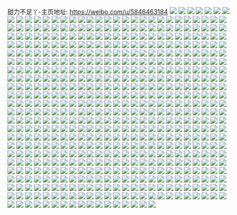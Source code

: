 甜力不足丫-主页地址: https://weibo.com/u/5846463184 
![](https://wx4.sinaimg.cn/mw2000/006nFa9igy1h9kahdkahrj30u0140dp1.jpg) 
![](https://wx4.sinaimg.cn/mw2000/006nFa9igy1h97e1hfzq5j30u0140n4q.jpg) 
![](https://wx4.sinaimg.cn/mw2000/006nFa9igy1h961grtna9j30u014047l.jpg) 
![](https://wx4.sinaimg.cn/mw2000/006nFa9igy1h91dxda8woj30u0141wmc.jpg) 
![](https://wx4.sinaimg.cn/mw2000/006nFa9igy1h91dxgzi5rj30u0141do4.jpg) 
![](https://wx4.sinaimg.cn/mw2000/006nFa9igy1h91dx5e750j30zc0u0gpn.jpg) 
![](https://wx4.sinaimg.cn/mw2000/006nFa9igy1h91dx7pu6aj311n0u00x0.jpg) 
![](https://wx4.sinaimg.cn/mw2000/006nFa9igy1h91dx9oamuj30u011mdol.jpg) 
![](https://wx4.sinaimg.cn/mw2000/006nFa9igy1h91dxawoodj30u00u1466.jpg) 
![](https://wx4.sinaimg.cn/mw2000/006nFa9igy1h91dy1mmrbj30u00u047w.jpg) 
![](https://wx4.sinaimg.cn/mw2000/006nFa9igy1h8yhid5gk2j30u014010v.jpg) 
![](https://wx4.sinaimg.cn/mw2000/006nFa9igy1h8vb8xxyyoj30u0147tfi.jpg) 
![](https://wx4.sinaimg.cn/mw2000/006nFa9igy1h8s5lbxqqrj30u0140n4r.jpg) 
![](https://wx4.sinaimg.cn/mw2000/006nFa9igy1h8s5ldsrx8j30u0141n5a.jpg) 
![](https://wx4.sinaimg.cn/mw2000/006nFa9igy1h8s5l9sl7yj30u0140qao.jpg) 
![](https://wx4.sinaimg.cn/mw2000/006nFa9igy1h8s5laz15aj30u0140aib.jpg) 
![](https://wx4.sinaimg.cn/mw2000/006nFa9igy1h8oknnd7vnj31400u0wnp.jpg) 
![](https://wx4.sinaimg.cn/mw2000/006nFa9igy1h8kbfewsxdj30u013a799.jpg) 
![](https://wx4.sinaimg.cn/mw2000/006nFa9igy1h8j7ajk81aj30u0140ti4.jpg) 
![](https://wx4.sinaimg.cn/mw2000/006nFa9igy1h8dopz254oj31fc1xdkj9.jpg) 
![](https://wx4.sinaimg.cn/mw2000/006nFa9igy1h85nhhl7u6j31o0280npd.jpg) 
![](https://wx4.sinaimg.cn/mw2000/006nFa9igy1h797oerxw7j30u00u00yz.jpg) 
![](https://wx4.sinaimg.cn/mw2000/006nFa9igy1h797ocz45zj30u014047r.jpg) 
![](https://wx4.sinaimg.cn/mw2000/006nFa9igy1h797ofx81ij30u0141wmr.jpg) 
![](https://wx4.sinaimg.cn/mw2000/006nFa9igy1h783v7o6g6j30yo0x6tp0.jpg) 
![](https://wx4.sinaimg.cn/mw2000/006nFa9igy1h783vdmlxhj32c02c1e83.jpg) 
![](https://wx4.sinaimg.cn/mw2000/006nFa9igy1h783vxbelwj32c02c07wj.jpg) 
![](https://wx4.sinaimg.cn/mw2000/006nFa9igy1h783vv4nxij329r2zpnpd.jpg) 
![](https://wx4.sinaimg.cn/mw2000/006nFa9igy1h783w06s2hj32c0340kjo.jpg) 
![](https://wx4.sinaimg.cn/mw2000/006nFa9igy1h783vat20zj32c0341kjq.jpg) 
![](https://wx4.sinaimg.cn/mw2000/006nFa9igy1h77bdhmcqej30u0140gv6.jpg) 
![](https://wx4.sinaimg.cn/mw2000/006nFa9igy1h77bdizcp7j30u013tdmv.jpg) 
![](https://wx4.sinaimg.cn/mw2000/006nFa9igy1h77b85s4vvj30u00u0gwd.jpg) 
![](https://wx4.sinaimg.cn/mw2000/006nFa9igy1h77b86rz2aj30u0140n9o.jpg) 
![](https://wx4.sinaimg.cn/mw2000/006nFa9igy1h77b87e593j30u0140mz7.jpg) 
![](https://wx4.sinaimg.cn/mw2000/006nFa9igy1h77b8118o5j30u015uk1n.jpg) 
![](https://wx4.sinaimg.cn/mw2000/006nFa9igy1h77b8959ckj30u01717ex.jpg) 
![](https://wx4.sinaimg.cn/mw2000/006nFa9igy1h77b81uwzjj30u00v4jyt.jpg) 
![](https://wx4.sinaimg.cn/mw2000/006nFa9igy1h77b83f8yqj30u010ddok.jpg) 
![](https://wx4.sinaimg.cn/mw2000/006nFa9igy1h6sk9zfoejj30u00u0q5w.jpg) 
![](https://wx4.sinaimg.cn/mw2000/006nFa9igy1h6ska0f9pkj30u0140wln.jpg) 
![](https://wx4.sinaimg.cn/mw2000/006nFa9igy1h6r6cr447sj30u00u0aj6.jpg) 
![](https://wx4.sinaimg.cn/mw2000/006nFa9igy1h6na5thslij31s51i9qv5.jpg) 
![](https://wx4.sinaimg.cn/mw2000/006nFa9igy1h6na5w293fj32c03407wj.jpg) 
![](https://wx4.sinaimg.cn/mw2000/006nFa9igy1h6na63v5d8j31oj1ojn2d.jpg) 
![](https://wx4.sinaimg.cn/mw2000/006nFa9igy1h6b9wq6fyjj31400u07b1.jpg) 
![](https://wx4.sinaimg.cn/mw2000/006nFa9igy1h6b9woy3oej30u00u0qac.jpg) 
![](https://wx4.sinaimg.cn/mw2000/006nFa9igy1h6b9wre0ouj31400u0dnj.jpg) 
![](https://wx4.sinaimg.cn/mw2000/006nFa9igy1h5uiz4pkkdj30u00ub108.jpg) 
![](https://wx4.sinaimg.cn/mw2000/006nFa9igy1h5uiz5qqnkj30u00u0aje.jpg) 
![](https://wx4.sinaimg.cn/mw2000/006nFa9igy1h5uiz76unbj30u00u0n6t.jpg) 
![](https://wx4.sinaimg.cn/mw2000/006nFa9igy1h5uj0zjgvwj30u00u00t4.jpg) 
![](https://wx4.sinaimg.cn/mw2000/006nFa9igy1h5ev8rb7mcj30u00u0jxs.jpg) 
![](https://wx4.sinaimg.cn/mw2000/006nFa9igy1h5ev9601oej30u00u0tgv.jpg) 
![](https://wx4.sinaimg.cn/mw2000/006nFa9igy1h5ev96zo16j30u00u011l.jpg) 
![](https://wx4.sinaimg.cn/mw2000/006nFa9igy1h58uw6htbuj30u00u079f.jpg) 
![](https://wx4.sinaimg.cn/mw2000/006nFa9igy1h57kj3esokj315o0wzwle.jpg) 
![](https://wx4.sinaimg.cn/mw2000/006nFa9igy1h57kj3urj0j30wh0g7wfv.jpg) 
![](https://wx4.sinaimg.cn/mw2000/006nFa9igy1h4l6lzz72tj30xb0u045k.jpg) 
![](https://wx4.sinaimg.cn/mw2000/006nFa9igy1h4l6lwp9lhj30yc0u0q9g.jpg) 
![](https://wx4.sinaimg.cn/mw2000/006nFa9igy1h49qml8ps6j31400u0wpk.jpg) 
![](https://wx4.sinaimg.cn/mw2000/006nFa9igy1h49qmmje58j30u00u0dof.jpg) 
![](https://wx4.sinaimg.cn/mw2000/006nFa9igy1h49qmt8r40j30vq0u0qdh.jpg) 
![](https://wx4.sinaimg.cn/mw2000/006nFa9igy1h49qmulrmlj30u00u0k2m.jpg) 
![](https://wx4.sinaimg.cn/mw2000/006nFa9igy1h49qmwsg2yj30u00u0139.jpg) 
![](https://wx4.sinaimg.cn/mw2000/006nFa9igy1h49qmzi34wj30u013yqi8.jpg) 
![](https://wx4.sinaimg.cn/mw2000/006nFa9igy1h430gl7tcdj30hq0nm0w4.jpg) 
![](https://wx4.sinaimg.cn/mw2000/006nFa9igy1h430gkf7caj30rs0kuaeg.jpg) 
![](https://wx4.sinaimg.cn/mw2000/006nFa9igy1h3vyx9wm27j315t1367ec.jpg) 
![](https://wx4.sinaimg.cn/mw2000/006nFa9igy1h3vyxb9qxnj31900u04c1.jpg) 
![](https://wx4.sinaimg.cn/mw2000/006nFa9igy1h2u5kegy8kj32212211l0.jpg) 
![](https://wx4.sinaimg.cn/mw2000/006nFa9igy1h2u5kgidxsj318513aqqi.jpg) 
![](https://wx4.sinaimg.cn/mw2000/006nFa9igy1h2u5khts61j31570uwty8.jpg) 
![](https://wx4.sinaimg.cn/mw2000/006nFa9igy1h2u5k71o35j313w13w1kx.jpg) 
![](https://wx4.sinaimg.cn/mw2000/006nFa9igy1h2u5kmxwg7j32c02i6qv8.jpg) 
![](https://wx4.sinaimg.cn/mw2000/006nFa9igy1h2u5kpzds1j31iy1mnnpd.jpg) 
![](https://wx4.sinaimg.cn/mw2000/006nFa9igy1h2u5kql6azj31860x5dyq.jpg) 
![](https://wx4.sinaimg.cn/mw2000/006nFa9igy1h2u5kr5m9wj30x30x34kl.jpg) 
![](https://wx4.sinaimg.cn/mw2000/006nFa9igy1h2u5ks1n1cj318q18q4qp.jpg) 
![](https://wx4.sinaimg.cn/mw2000/006nFa9igy1h2u5kto2dcj31aa1aa7wh.jpg) 
![](https://wx4.sinaimg.cn/mw2000/006nFa9igy1h2u5kw0db1j31vz1tk1ky.jpg) 
![](https://wx4.sinaimg.cn/mw2000/006nFa9igy1h2t2o9u8jdj30r00o9wn8.jpg) 
![](https://wx4.sinaimg.cn/mw2000/006nFa9igy1h2t2o8polxj30s50s9jyf.jpg) 
![](https://wx4.sinaimg.cn/mw2000/006nFa9igy1h2t2oatuy5j31f01f0e81.jpg) 
![](https://wx4.sinaimg.cn/mw2000/006nFa9igy1h2t2obusl9j31c51041kx.jpg) 
![](https://wx4.sinaimg.cn/mw2000/006nFa9igy1h2t2ocn0ozj31ey1eyb29.jpg) 
![](https://wx4.sinaimg.cn/mw2000/006nFa9igy1h2t2oegb2lj315h15i1kx.jpg) 
![](https://wx4.sinaimg.cn/mw2000/006nFa9igy1h2t2ofvc24j31fd1fde81.jpg) 
![](https://wx4.sinaimg.cn/mw2000/006nFa9igy1h2t2ogjcf1j31k1161wrh.jpg) 
![](https://wx4.sinaimg.cn/mw2000/006nFa9igy1h2t2oha8d9j31791794qp.jpg) 
![](https://wx4.sinaimg.cn/mw2000/006nFa9igy1h2t2ods593j316a16aquy.jpg) 
![](https://wx4.sinaimg.cn/mw2000/006nFa9igy1h1z4f7l2x5j313y0u045m.jpg) 
![](https://wx4.sinaimg.cn/mw2000/006nFa9igy1h1z4f6vag1j31370u0wkw.jpg) 
![](https://wx4.sinaimg.cn/mw2000/006nFa9igy1h1ylk3as8mj31w01wh4qp.jpg) 
![](https://wx4.sinaimg.cn/mw2000/006nFa9igy1h1ylk4tupyj31a20ucna7.jpg) 
![](https://wx4.sinaimg.cn/mw2000/006nFa9igy1h1ylkarg0cj32p824zkjm.jpg) 
![](https://wx4.sinaimg.cn/mw2000/006nFa9igy1h1ylk24m3yj314h14itz3.jpg) 
![](https://wx4.sinaimg.cn/mw2000/006nFa9igy1h1ylkbko5mj311a11awrq.jpg) 
![](https://wx4.sinaimg.cn/mw2000/006nFa9igy1h1ylkcvct2j316e16fnj7.jpg) 
![](https://wx4.sinaimg.cn/mw2000/006nFa9igy1h1ylkdw9kbj31ey1eye81.jpg) 
![](https://wx4.sinaimg.cn/mw2000/006nFa9igy1h1ylkfvlpgj316h16h4pm.jpg) 
![](https://wx4.sinaimg.cn/mw2000/006nFa9igy1h1yll02uj0j32331pyu0x.jpg) 
![](https://wx4.sinaimg.cn/mw2000/006nFa9igy1h1yll43d8rj322e22e7wh.jpg) 
![](https://wx4.sinaimg.cn/mw2000/006nFa9igy1h1wtoda3kkj31am1amqme.jpg) 
![](https://wx4.sinaimg.cn/mw2000/006nFa9igy1h1wtof9d1zj31hv14e7tt.jpg) 
![](https://wx4.sinaimg.cn/mw2000/006nFa9igy1h1wton6qh2j31w01eyx6p.jpg) 
![](https://wx4.sinaimg.cn/mw2000/006nFa9igy1h1wtoruu5sj31tj1tjnpd.jpg) 
![](https://wx4.sinaimg.cn/mw2000/006nFa9igy1h1wtp63ghlj31lz1bkhcj.jpg) 
![](https://wx4.sinaimg.cn/mw2000/006nFa9igy1h1wtpiizvej31ld1ldqv5.jpg) 
![](https://wx4.sinaimg.cn/mw2000/006nFa9igy1h1wtpvghkdj31ey1eye81.jpg) 
![](https://wx4.sinaimg.cn/mw2000/006nFa9igy1h1wtq0j6sjj31ey1eyk7y.jpg) 
![](https://wx4.sinaimg.cn/mw2000/006nFa9igy1h1wtqp78fej33402c0x6p.jpg) 
![](https://wx4.sinaimg.cn/mw2000/006nFa9igy1h1wtrhdvfcj32c02lzx6p.jpg) 
![](https://wx4.sinaimg.cn/mw2000/006nFa9igy1h1wtrkhosxj31ey1eye81.jpg) 
![](https://wx4.sinaimg.cn/mw2000/006nFa9igy1h1wtrl4unuj314t14uakg.jpg) 
![](https://wx4.sinaimg.cn/mw2000/006nFa9igy1h08q3bkra2j313y0u043j.jpg) 
![](https://wx4.sinaimg.cn/mw2000/006nFa9igy1h08q3c7cblj313y0u010z.jpg) 
![](https://wx4.sinaimg.cn/mw2000/006nFa9igy1h02px4f9eqj30u00ystgn.jpg) 
![](https://wx4.sinaimg.cn/mw2000/006nFa9igy1h02px58c1jj30u00u046l.jpg) 
![](https://wx4.sinaimg.cn/mw2000/006nFa9igy1h02px5sx10j30u00u0gsh.jpg) 
![](https://wx4.sinaimg.cn/mw2000/006nFa9igy1h02px6emsij30u00u0qas.jpg) 
![](https://wx4.sinaimg.cn/mw2000/006nFa9igy1h02px71b58j30u10u010i.jpg) 
![](https://wx4.sinaimg.cn/mw2000/006nFa9igy1h02px3ul4ij30u00u17ai.jpg) 
![](https://wx4.sinaimg.cn/mw2000/006nFa9igy1h02px7phi0j30u00u0dpy.jpg) 
![](https://wx4.sinaimg.cn/mw2000/006nFa9igy1h02pxaybdrj30ub0u0k1r.jpg) 
![](https://wx4.sinaimg.cn/mw2000/006nFa9igy1gyyk10ftyvj30vs0u0wkn.jpg) 
![](https://wx4.sinaimg.cn/mw2000/006nFa9igy1gyyk12d30sj30u40u444t.jpg) 
![](https://wx4.sinaimg.cn/mw2000/006nFa9igy1gyp5sul1wxj30ub0u0aid.jpg) 
![](https://wx4.sinaimg.cn/mw2000/006nFa9igy1gxadwu1nosj313y0u00yr.jpg) 
![](https://wx4.sinaimg.cn/mw2000/006nFa9igy1gxa7v15y0kj31400u0qau.jpg) 
![](https://wx4.sinaimg.cn/mw2000/006nFa9igy1gxa7v3iwm6j31400u0th6.jpg) 
![](https://wx4.sinaimg.cn/mw2000/006nFa9igy1gxa7v5ij1nj31400u0gtg.jpg) 
![](https://wx4.sinaimg.cn/mw2000/006nFa9igy1gxa7v7z2ywj31400u0468.jpg) 
![](https://wx4.sinaimg.cn/mw2000/006nFa9igy1gxa7vc89zcj31400u07bq.jpg) 
![](https://wx4.sinaimg.cn/mw2000/006nFa9igy1gxa7v9rgx7j313y0u0n5k.jpg) 
![](https://wx4.sinaimg.cn/mw2000/006nFa9igy1gx6vgh9us3j30u00w2dlo.jpg) 
![](https://wx4.sinaimg.cn/mw2000/006nFa9igy1gweygcsngej30u019t47b.jpg) 
![](https://wx4.sinaimg.cn/mw2000/006nFa9igy1gweygajxujj30u016y47y.jpg) 
![](https://wx4.sinaimg.cn/mw2000/006nFa9igy1gwdcwtq3quj30ul0u0aj6.jpg) 
![](https://wx4.sinaimg.cn/mw2000/006nFa9igy1gwdcwrtua2j30u0140wop.jpg) 
![](https://wx4.sinaimg.cn/mw2000/006nFa9igy1gwdcwvn0f1j30u0140n6b.jpg) 
![](https://wx4.sinaimg.cn/mw2000/006nFa9igy1gwdcxpn0yfj30u10u044q.jpg) 
![](https://wx4.sinaimg.cn/mw2000/006nFa9igy1gw7pdf8aaaj30u10u0grj.jpg) 
![](https://wx4.sinaimg.cn/mw2000/006nFa9igy1gw7pdfn288j30u10u0q8r.jpg) 
![](https://wx4.sinaimg.cn/mw2000/006nFa9igy1gw7pdevu7qj31400u0qc2.jpg) 
![](https://wx4.sinaimg.cn/mw2000/006nFa9igy1gw7pdg2gsbj30u10u0grt.jpg) 
![](https://wx4.sinaimg.cn/mw2000/006nFa9igy1gw7pdgluppj319b0u07dq.jpg) 
![](https://wx4.sinaimg.cn/mw2000/006nFa9igy1gw7pdgx6rlj30u10u044i.jpg) 
![](https://wx4.sinaimg.cn/mw2000/006nFa9igy1gw08ci8o76j30u013yjzv.jpg) 
![](https://wx4.sinaimg.cn/mw2000/006nFa9igy1gw08ck2vjej30u013y11f.jpg) 
![](https://wx4.sinaimg.cn/mw2000/006nFa9igy1gw08cfdtucj30u013ythf.jpg) 
![](https://wx4.sinaimg.cn/mw2000/006nFa9igy1gw08cn2jzej30u013ytgu.jpg) 
![](https://wx4.sinaimg.cn/mw2000/006nFa9igy1gw08cl9ytcj30u013y7d2.jpg) 
![](https://wx4.sinaimg.cn/mw2000/006nFa9igy1gw08cm77yhj313y0u0470.jpg) 
![](https://wx4.sinaimg.cn/mw2000/006nFa9igy1gvyyybk57qj30u00u0gti.jpg) 
![](https://wx4.sinaimg.cn/mw2000/006nFa9igy1gvyyy9d291j30r90mkn30.jpg) 
![](https://wx4.sinaimg.cn/mw2000/006nFa9igy1gvwr2mmep4j30t00pxgqg.jpg) 
![](https://wx4.sinaimg.cn/mw2000/006nFa9igy1gvwr2ngkvhj30zr0u0445.jpg) 
![](https://wx4.sinaimg.cn/mw2000/006nFa9igy1gvwr2p4z5wj30x50u0tfq.jpg) 
![](https://wx4.sinaimg.cn/mw2000/006nFa9igy1gvwr2o54wtj30u00u079h.jpg) 
![](https://wx4.sinaimg.cn/mw2000/006nFa9igy1gvwr2ok5cmj30u00u07be.jpg) 
![](https://wx4.sinaimg.cn/mw2000/006nFa9igy1gvwr2l6efrj30u0140qcz.jpg) 
![](https://wx4.sinaimg.cn/mw2000/006nFa9igy1gvwr2n2iedj30u00u10zb.jpg) 
![](https://wx4.sinaimg.cn/mw2000/006nFa9igy1gvwr42hm94j313r0u049b.jpg) 
![](https://wx4.sinaimg.cn/mw2000/006nFa9igy1gvwr2k791aj31400u07f6.jpg) 
![](https://wx4.sinaimg.cn/mw2000/006nFa9igy1gvwr2lns2nj30u0140n6t.jpg) 
![](https://wx4.sinaimg.cn/mw2000/006nFa9igy1gvwr2m8aocj31400u0al8.jpg) 
![](https://wx4.sinaimg.cn/mw2000/006nFa9igy1gvwr42xmewj313f0u0471.jpg) 
![](https://wx4.sinaimg.cn/mw2000/006nFa9igy1gvto0zen5ij313o0u0tdr.jpg) 
![](https://wx4.sinaimg.cn/mw2000/006nFa9igy1gviqkfvg8wj60u00u0n5202.jpg) 
![](https://wx4.sinaimg.cn/mw2000/006nFa9igy1gviqkglyn1j60u00u0qbc02.jpg) 
![](https://wx4.sinaimg.cn/mw2000/006nFa9igy1gviqkhfcr0j60u00u0grp02.jpg) 
![](https://wx4.sinaimg.cn/mw2000/006nFa9igy1gviqkigclqj60u0140qdk02.jpg) 
![](https://wx4.sinaimg.cn/mw2000/006nFa9igy1gviqkjg8gsj60u00u0gtv02.jpg) 
![](https://wx4.sinaimg.cn/mw2000/006nFa9igy1gviqkkbl7aj60u00u10yv02.jpg) 
![](https://wx4.sinaimg.cn/mw2000/006nFa9igy1gviqkkwpw9j60tg0tftfa02.jpg) 
![](https://wx4.sinaimg.cn/mw2000/006nFa9igy1gviqklmdtnj60u00u0wl602.jpg) 
![](https://wx4.sinaimg.cn/mw2000/006nFa9igy1gviqkmdklxj60xo0u0doi02.jpg) 
![](https://wx4.sinaimg.cn/mw2000/006nFa9igy1gviqkf7g6mj60z60u0thm02.jpg) 
![](https://wx4.sinaimg.cn/mw2000/006nFa9igy1gviqknd3skj60u011m49b02.jpg) 
![](https://wx4.sinaimg.cn/mw2000/006nFa9igy1gviqkodjgjj60u0140gva02.jpg) 
![](https://wx4.sinaimg.cn/mw2000/006nFa9igy1gvcfheu6isj61400u0gs202.jpg) 
![](https://wx4.sinaimg.cn/mw2000/006nFa9igy1gv70c2oy1ej60u10u0dkl02.jpg) 
![](https://wx4.sinaimg.cn/mw2000/006nFa9igy1gv70c27k3rj60u00u10x702.jpg) 
![](https://wx4.sinaimg.cn/mw2000/006nFa9igy1guwv1b8pvsj60u0141ahz02.jpg) 
![](https://wx4.sinaimg.cn/mw2000/006nFa9igy1guwv1br09zj60u00u00yk02.jpg) 
![](https://wx4.sinaimg.cn/mw2000/006nFa9igy1guwv1c9kg1j60u00u0dlu02.jpg) 
![](https://wx4.sinaimg.cn/mw2000/006nFa9igy1guwv1cxg84j60zy0u0n4902.jpg) 
![](https://wx4.sinaimg.cn/mw2000/006nFa9igy1guwv1alhocj613f0u0dnb02.jpg) 
![](https://wx4.sinaimg.cn/mw2000/006nFa9igy1guwv1dq7onj60u01aok3602.jpg) 
![](https://wx4.sinaimg.cn/mw2000/006nFa9igy1guwv1ea9gbj60u018744h02.jpg) 
![](https://wx4.sinaimg.cn/mw2000/006nFa9igy1guwv1ez7t1j60u01fw16602.jpg) 
![](https://wx4.sinaimg.cn/mw2000/006nFa9igy1guwv1fl87xj60zd0u0k1r02.jpg) 
![](https://wx4.sinaimg.cn/mw2000/006nFa9igy1guvpn594llj61400u0agd02.jpg) 
![](https://wx4.sinaimg.cn/mw2000/006nFa9igy1guvpn4qo09j61400u0tfm02.jpg) 
![](https://wx4.sinaimg.cn/mw2000/006nFa9igy1guvpn5ni4oj61400u07ap02.jpg) 
![](https://wx4.sinaimg.cn/mw2000/006nFa9igy1guomq88vqrj61400u0gs102.jpg) 
![](https://wx4.sinaimg.cn/mw2000/006nFa9igy1guomq6ed3fj61400u0dl902.jpg) 
![](https://wx4.sinaimg.cn/mw2000/006nFa9igy1guomq91pqmj61400u041v02.jpg) 
![](https://wx4.sinaimg.cn/mw2000/006nFa9igy1gunlecbj4ij61400u0aki02.jpg) 
![](https://wx4.sinaimg.cn/mw2000/006nFa9igy1gunlebfek6j61400u0gvf02.jpg) 
![](https://wx4.sinaimg.cn/mw2000/006nFa9igy1gulbn6htbnj61400u0dna02.jpg) 
![](https://wx4.sinaimg.cn/mw2000/006nFa9igy1guk436xkw1j60u00u0jua02.jpg) 
![](https://wx4.sinaimg.cn/mw2000/006nFa9igy1guk437k433j60u00u078502.jpg) 
![](https://wx4.sinaimg.cn/mw2000/006nFa9igy1guk436fff5j60u00u0wjs02.jpg) 
![](https://wx4.sinaimg.cn/mw2000/006nFa9igy1guk4383yvzj60u00u0wid02.jpg) 
![](https://wx4.sinaimg.cn/mw2000/006nFa9igy1gu569z1tmcj33402c14qq.jpg) 
![](https://wx4.sinaimg.cn/mw2000/006nFa9igy1gu56aq1i0kj32c02bzhdt.jpg) 
![](https://wx4.sinaimg.cn/mw2000/006nFa9igy1gu56aab9yjj32c02c0qv5.jpg) 
![](https://wx4.sinaimg.cn/mw2000/006nFa9igy1gu56a4jxsvj31rr1lx1kx.jpg) 
![](https://wx4.sinaimg.cn/mw2000/006nFa9igy1gu56b4ansdj33402c01ky.jpg) 
![](https://wx4.sinaimg.cn/mw2000/006nFa9igy1gu569qvksmj32c02c0qv5.jpg) 
![](https://wx4.sinaimg.cn/mw2000/006nFa9igy1gu56a7avtbj32c02c0hdt.jpg) 
![](https://wx4.sinaimg.cn/mw2000/006nFa9igy1gu56ahe6maj32c02c07wi.jpg) 
![](https://wx4.sinaimg.cn/mw2000/006nFa9igy1gu56acv49wj315o2bb7wh.jpg) 
![](https://wx4.sinaimg.cn/mw2000/006nFa9igy1gu56amsnhqj32c03407wi.jpg) 
![](https://wx4.sinaimg.cn/mw2000/006nFa9igy1gu56au1x2yj32c02bzx6p.jpg) 
![](https://wx4.sinaimg.cn/mw2000/006nFa9igy1gu56a2hznpj33402c0u0x.jpg) 
![](https://wx4.sinaimg.cn/mw2000/006nFa9igy1gu56b4ynfzj30po0pwn0z.jpg) 
![](https://wx4.sinaimg.cn/mw2000/006nFa9igy1gu1b7lil3ej31400u0tic.jpg) 
![](https://wx4.sinaimg.cn/mw2000/006nFa9igy1gu1b6odyffj30u00u045q.jpg) 
![](https://wx4.sinaimg.cn/mw2000/006nFa9igy1gu1b6z13nuj31400u0wkt.jpg) 
![](https://wx4.sinaimg.cn/mw2000/006nFa9igy1gu1b6w5yp2j313z0u0tka.jpg) 
![](https://wx4.sinaimg.cn/mw2000/006nFa9igy1gu1b6xn5zuj31400u0dlv.jpg) 
![](https://wx4.sinaimg.cn/mw2000/006nFa9igy1gu1b70xxy4j30zf0u0n7g.jpg) 
![](https://wx4.sinaimg.cn/mw2000/006nFa9igy1gu1b6sqxccj30u00u0tdm.jpg) 
![](https://wx4.sinaimg.cn/mw2000/006nFa9igy1gu1b6u797cj30sg16ojyj.jpg) 
![](https://wx4.sinaimg.cn/mw2000/006nFa9igy1gu1b6n1rn5j30u00u0dmo.jpg) 
![](https://wx4.sinaimg.cn/mw2000/006nFa9igy1gu1b6qm2uoj30u00u0n24.jpg) 
![](https://wx4.sinaimg.cn/mw2000/006nFa9igy1gu1b6rpnr5j30u00u0tdt.jpg) 
![](https://wx4.sinaimg.cn/mw2000/006nFa9igy1gu1b6pnqrfj30u00u0aez.jpg) 
![](https://wx4.sinaimg.cn/mw2000/006nFa9igy1gtrcnq4o3zj32c02c0npe.jpg) 
![](https://wx4.sinaimg.cn/mw2000/006nFa9igy1gtrcnvqvg2j32c02c0npe.jpg) 
![](https://wx4.sinaimg.cn/mw2000/006nFa9igy1gtp3y82e36j32801o0e81.jpg) 
![](https://wx4.sinaimg.cn/mw2000/006nFa9igy1gt673s6a1aj30ut0u049j.jpg) 
![](https://wx4.sinaimg.cn/mw2000/006nFa9igy1gt673sojzqj30va0u0h0o.jpg) 
![](https://wx4.sinaimg.cn/mw2000/006nFa9igy1gt673rnsdwj31400u0n5h.jpg) 
![](https://wx4.sinaimg.cn/mw2000/006nFa9igy1gsqb29h884j31400u0jzw.jpg) 
![](https://wx4.sinaimg.cn/mw2000/006nFa9igy1gsqb29wmhfj31400u0gv1.jpg) 
![](https://wx4.sinaimg.cn/mw2000/006nFa9igy1gsqb2adytlj61400u07e902.jpg) 
![](https://wx4.sinaimg.cn/mw2000/006nFa9igy1gsqb2929d4j313y0u0k0s.jpg) 
![](https://wx4.sinaimg.cn/mw2000/006nFa9igy1gsqb2csao1j30u10u0jwc.jpg) 
![](https://wx4.sinaimg.cn/mw2000/006nFa9igy1gsqb2bvzy3j312f0u010o.jpg) 
![](https://wx4.sinaimg.cn/mw2000/006nFa9igy1gsqb2bc3jwj31400u0dq9.jpg) 
![](https://wx4.sinaimg.cn/mw2000/006nFa9igy1gsqb2atakgj31400u0woz.jpg) 
![](https://wx4.sinaimg.cn/mw2000/006nFa9igy1gsqb2cchx8j30y70u0tgf.jpg) 
![](https://wx4.sinaimg.cn/mw2000/006nFa9igy1gsjaf00yoaj30u00u0qa2.jpg) 
![](https://wx4.sinaimg.cn/mw2000/006nFa9igy1gsjaf0heqbj30yw0u0n5f.jpg) 
![](https://wx4.sinaimg.cn/mw2000/006nFa9igy1gsjaezewi7j30we0u0jz5.jpg) 
![](https://wx4.sinaimg.cn/mw2000/006nFa9igy1gsfwii2hg7j31400u0gxr.jpg) 
![](https://wx4.sinaimg.cn/mw2000/006nFa9igy1gsfwiiiv7ej31400u04em.jpg) 
![](https://wx4.sinaimg.cn/mw2000/006nFa9igy1gsfwij4cavj30uw0u0tm3.jpg) 
![](https://wx4.sinaimg.cn/mw2000/006nFa9igy1gsfwijjvu8j30u0140q9j.jpg) 
![](https://wx4.sinaimg.cn/mw2000/006nFa9igy1gsfwijz4ijj30u0140dme.jpg) 
![](https://wx4.sinaimg.cn/mw2000/006nFa9igy1gsfwikd7l8j30kh0ryae4.jpg) 
![](https://wx4.sinaimg.cn/mw2000/006nFa9igy1gsc0mfpg41j30us0u0n52.jpg) 
![](https://wx4.sinaimg.cn/mw2000/006nFa9igy1gs53jcf87yj30ty0srdpq.jpg) 
![](https://wx4.sinaimg.cn/mw2000/006nFa9igy1gs53jdla87j30uh0u0wmn.jpg) 
![](https://wx4.sinaimg.cn/mw2000/006nFa9igy1gs53jb0xbdj30u01gtn5p.jpg) 
![](https://wx4.sinaimg.cn/mw2000/006nFa9igy1gs53jf0xycj30u0103gsr.jpg) 
![](https://wx4.sinaimg.cn/mw2000/006nFa9igy1gs53jggfmgj313y0u00zg.jpg) 
![](https://wx4.sinaimg.cn/mw2000/006nFa9igy1gs53jigrwfj30yr0u0k5o.jpg) 
![](https://wx4.sinaimg.cn/mw2000/006nFa9igy1grtp7vxmkhj30ku0fawgi.jpg) 
![](https://wx4.sinaimg.cn/mw2000/006nFa9igy1grtp7ww8u5j31400u00y6.jpg) 
![](https://wx4.sinaimg.cn/mw2000/006nFa9igy1grtp806aaoj30u00u1wi8.jpg) 
![](https://wx4.sinaimg.cn/mw2000/006nFa9igy1grtp82d1guj31400u0457.jpg) 
![](https://wx4.sinaimg.cn/mw2000/006nFa9igy1grtp83bp0bj30u00u049t.jpg) 
![](https://wx4.sinaimg.cn/mw2000/006nFa9igy1grtp7v7evmj31400u00yz.jpg) 
![](https://wx4.sinaimg.cn/mw2000/006nFa9igy1gr8wos9oozj313z0u049r.jpg) 
![](https://wx4.sinaimg.cn/mw2000/006nFa9igy1gr8woxgltrj311n0u04e5.jpg) 
![](https://wx4.sinaimg.cn/mw2000/006nFa9igy1gr8wotsvnuj30ku0wb141.jpg) 
![](https://wx4.sinaimg.cn/mw2000/006nFa9igy1gr8wp02bxfj30vx0u0gz7.jpg) 
![](https://wx4.sinaimg.cn/mw2000/006nFa9igy1gr8wp5sgbxj30u10u0tkb.jpg) 
![](https://wx4.sinaimg.cn/mw2000/006nFa9igy1gr8wp152wuj311c0u018i.jpg) 
![](https://wx4.sinaimg.cn/mw2000/006nFa9igy1gr8woyx7uij31190u0k5x.jpg) 
![](https://wx4.sinaimg.cn/mw2000/006nFa9igy1gr8wp2w8bnj30ku0z9dsb.jpg) 
![](https://wx4.sinaimg.cn/mw2000/006nFa9igy1gr8wp4jeqcj30ku15onb8.jpg) 
![](https://wx4.sinaimg.cn/mw2000/006nFa9igy1gr8wow4msbj30qs0k3qas.jpg) 
![](https://wx4.sinaimg.cn/mw2000/006nFa9igy1gr8wp1y487j30z90u0dp7.jpg) 
![](https://wx4.sinaimg.cn/mw2000/006nFa9igy1gr8wp6mtkuj311k0u0tm6.jpg) 
![](https://wx4.sinaimg.cn/mw2000/006nFa9igy1gr40is7intj32dc35s1l6.jpg) 
![](https://wx4.sinaimg.cn/mw2000/006nFa9igy1gr40itb85xj31qs13q1kx.jpg) 
![](https://wx4.sinaimg.cn/mw2000/006nFa9igy1gr40itr5f8j30ku15p162.jpg) 
![](https://wx4.sinaimg.cn/mw2000/006nFa9igy1gr40iwgisdj32c02c0kjo.jpg) 
![](https://wx4.sinaimg.cn/mw2000/006nFa9igy1gr40ixexahj31og154b29.jpg) 
![](https://wx4.sinaimg.cn/mw2000/006nFa9igy1gr40j0c11sj32071i5hdw.jpg) 
![](https://wx4.sinaimg.cn/mw2000/006nFa9igy1gr40j5gfhqj32c02bzx6u.jpg) 
![](https://wx4.sinaimg.cn/mw2000/006nFa9igy1gr40j6hxomj32ds1sg4qp.jpg) 
![](https://wx4.sinaimg.cn/mw2000/006nFa9igy1gr40j786puj33402c0hb7.jpg) 
![](https://wx4.sinaimg.cn/mw2000/006nFa9igy1gr40j8rq9uj33402c07ph.jpg) 
![](https://wx4.sinaimg.cn/mw2000/006nFa9igy1gr0td8anx4j30ku0jsjte.jpg) 
![](https://wx4.sinaimg.cn/mw2000/006nFa9igy1gqlrjlwhbsj30ku0u4ah3.jpg) 
![](https://wx4.sinaimg.cn/mw2000/006nFa9igy1gqlrjjzmmyj30tt0qk7a7.jpg) 
![](https://wx4.sinaimg.cn/mw2000/006nFa9igy1gqlrjkwozlj30ku0thtib.jpg) 
![](https://wx4.sinaimg.cn/mw2000/006nFa9igy1gqlrjoikm9j30ku0vh7c3.jpg) 
![](https://wx4.sinaimg.cn/mw2000/006nFa9igy1gqlrjwmunsj30ku0xpaji.jpg) 
![](https://wx4.sinaimg.cn/mw2000/006nFa9igy1gqlrjr5t94j315p0u0k4w.jpg) 
![](https://wx4.sinaimg.cn/mw2000/006nFa9igy1gqlrjsqpuhj31400u0alj.jpg) 
![](https://wx4.sinaimg.cn/mw2000/006nFa9igy1gqlrjuv6nlj313a0u0gvl.jpg) 
![](https://wx4.sinaimg.cn/mw2000/006nFa9igy1gqlrjyj5vtj31c10szank.jpg) 
![](https://wx4.sinaimg.cn/mw2000/006nFa9igy1gqlrk0h8s0j30zz0u0tl3.jpg) 
![](https://wx4.sinaimg.cn/mw2000/006nFa9igy1gqlrjiecuuj30ku0t7tgh.jpg) 
![](https://wx4.sinaimg.cn/mw2000/006nFa9igy1gqccsimasvj30u00u0afq.jpg) 
![](https://wx4.sinaimg.cn/mw2000/006nFa9igy1gqccsku1q0j30u00uin1u.jpg) 
![](https://wx4.sinaimg.cn/mw2000/006nFa9igy1gqccsjaf6uj30x10u0gsj.jpg) 
![](https://wx4.sinaimg.cn/mw2000/006nFa9igy1gqccsjnzr2j30e10a93z7.jpg) 
![](https://wx4.sinaimg.cn/mw2000/006nFa9igy1gq7p4835v0j31400u07hh.jpg) 
![](https://wx4.sinaimg.cn/mw2000/006nFa9igy1gq7p44mwlsj30ku0v9gvy.jpg) 
![](https://wx4.sinaimg.cn/mw2000/006nFa9igy1gq7p45untbj30w50u0akz.jpg) 
![](https://wx4.sinaimg.cn/mw2000/006nFa9igy1gq7p4739bnj30uk0u0dqz.jpg) 
![](https://wx4.sinaimg.cn/mw2000/006nFa9igy1gq7p4bdq21j30zo0u0nae.jpg) 
![](https://wx4.sinaimg.cn/mw2000/006nFa9igy1gq7p493byxj30ku0v9gw6.jpg) 
![](https://wx4.sinaimg.cn/mw2000/006nFa9igy1gq7p4amkinj30u90u0150.jpg) 
![](https://wx4.sinaimg.cn/mw2000/006nFa9igy1gq7p43t7y7j31400u0toq.jpg) 
![](https://wx4.sinaimg.cn/mw2000/006nFa9igy1gq7p4c6y2lj313h0u0k6i.jpg) 
![](https://wx4.sinaimg.cn/mw2000/006nFa9igy1gq7p4dyu9bj31400u07g9.jpg) 
![](https://wx4.sinaimg.cn/mw2000/006nFa9igy1gpoywroy20j30ku0xqn53.jpg) 
![](https://wx4.sinaimg.cn/mw2000/006nFa9igy1gpoywzkeadj311m0u0k69.jpg) 
![](https://wx4.sinaimg.cn/mw2000/006nFa9igy1gpoywlybvqj30u00u0jza.jpg) 
![](https://wx4.sinaimg.cn/mw2000/006nFa9igy1gpoywn3efnj30u00u0afe.jpg) 
![](https://wx4.sinaimg.cn/mw2000/006nFa9igy1gpoywoo9nbj30ku0v9gv7.jpg) 
![](https://wx4.sinaimg.cn/mw2000/006nFa9igy1gpoywt0ivaj30u00u0dos.jpg) 
![](https://wx4.sinaimg.cn/mw2000/006nFa9igy1gpoywpnxmyj30ku1330xm.jpg) 
![](https://wx4.sinaimg.cn/mw2000/006nFa9igy1gpoywqhuomj30ku0v9n4a.jpg) 
![](https://wx4.sinaimg.cn/mw2000/006nFa9igy1gpoyww5526j31400u0ak7.jpg) 
![](https://wx4.sinaimg.cn/mw2000/006nFa9igy1gpoywxe65aj31400u0n63.jpg) 
![](https://wx4.sinaimg.cn/mw2000/006nFa9igy1gpoywxz0n0j30qy0ipjug.jpg) 
![](https://wx4.sinaimg.cn/mw2000/006nFa9igy1gpoywkmt9fj30ri0l578e.jpg) 
![](https://wx4.sinaimg.cn/mw2000/006nFa9igy1gpoyx0rk7xj30ku0v9tgq.jpg) 
![](https://wx4.sinaimg.cn/mw2000/006nFa9igy1gpoyx1izg2j31450u0wlo.jpg) 
![](https://wx4.sinaimg.cn/mw2000/006nFa9igy1gpbi5nugy5j310r0u07dl.jpg) 
![](https://wx4.sinaimg.cn/mw2000/006nFa9igy1gpbi61iis6j30ku14cdoh.jpg) 
![](https://wx4.sinaimg.cn/mw2000/006nFa9igy1gpbi5scm18j30sg0sg79y.jpg) 
![](https://wx4.sinaimg.cn/mw2000/006nFa9igy1gpbi5r7oy2j30ku1kgdvf.jpg) 
![](https://wx4.sinaimg.cn/mw2000/006nFa9igy1gpbi5v2xb6j30ku15otlp.jpg) 
![](https://wx4.sinaimg.cn/mw2000/006nFa9igy1gpbi68nvpqj31400u0h3t.jpg) 
![](https://wx4.sinaimg.cn/mw2000/006nFa9igy1gpbi5wk3caj30ku10rdnp.jpg) 
![](https://wx4.sinaimg.cn/mw2000/006nFa9igy1gpbi5zufq1j313z0u0dvk.jpg) 
![](https://wx4.sinaimg.cn/mw2000/006nFa9igy1gpbi62z5rqj30ku0v9wn4.jpg) 
![](https://wx4.sinaimg.cn/mw2000/006nFa9igy1gpbi653e17j30u00u048f.jpg) 
![](https://wx4.sinaimg.cn/mw2000/006nFa9igy1gpbi6a4gkxj30ku15odnl.jpg) 
![](https://wx4.sinaimg.cn/mw2000/006nFa9igy1gox48l6s6aj30tx0mgq9c.jpg) 
![](https://wx4.sinaimg.cn/mw2000/006nFa9igy1gox48lr141j30ku0z4qam.jpg) 
![](https://wx4.sinaimg.cn/mw2000/006nFa9igy1gox48mvw4lj30ku0vsgrv.jpg) 
![](https://wx4.sinaimg.cn/mw2000/006nFa9igy1gox48nbw7hj30ku0veafd.jpg) 
![](https://wx4.sinaimg.cn/mw2000/006nFa9igy1gox48knnbnj30ku0wz7f3.jpg) 
![](https://wx4.sinaimg.cn/mw2000/006nFa9igy1gox48nza6oj30un0myafw.jpg) 
![](https://wx4.sinaimg.cn/mw2000/006nFa9igy1gojtj5nu1ij30ps0pswlx.jpg) 
![](https://wx4.sinaimg.cn/mw2000/006nFa9igy1gojtj662fuj313u0u0apw.jpg) 
![](https://wx4.sinaimg.cn/mw2000/006nFa9igy1gojtj59jmdj30ku0vaah9.jpg) 
![](https://wx4.sinaimg.cn/mw2000/006nFa9igy1gojtj49rw7j31c00u0wud.jpg) 
![](https://wx4.sinaimg.cn/mw2000/006nFa9igy1gojtj3pq3oj30u00u0agt.jpg) 
![](https://wx4.sinaimg.cn/mw2000/006nFa9igy1gojtj4u3l6j30ku15o16w.jpg) 
![](https://wx4.sinaimg.cn/mw2000/006nFa9igy1gnn8jk0gkfj30u00u0tjw.jpg) 
![](https://wx4.sinaimg.cn/mw2000/006nFa9igy1gnn8jjh3dbj30u00u0tfa.jpg) 
![](https://wx4.sinaimg.cn/mw2000/006nFa9igy1gnn8jf5k7zj30ku15ojxr.jpg) 
![](https://wx4.sinaimg.cn/mw2000/006nFa9igy1gnn8jhsjzoj30ku15o7el.jpg) 
![](https://wx4.sinaimg.cn/mw2000/006nFa9igy1gnn8jlwcx9j30u00u0djk.jpg) 
![](https://wx4.sinaimg.cn/mw2000/006nFa9igy1gnn8jfnz8nj30u00u0gtw.jpg) 
![](https://wx4.sinaimg.cn/mw2000/006nFa9igy1gnn8jiy6mxj30u00u0ahd.jpg) 
![](https://wx4.sinaimg.cn/mw2000/006nFa9igy1gnn8jg89iij30u00u0k4l.jpg) 
![](https://wx4.sinaimg.cn/mw2000/006nFa9igy1gnn8jmc19sj30u10u048o.jpg) 
![](https://wx4.sinaimg.cn/mw2000/006nFa9igy1gnn8jgy8wyj30ku2bc4fy.jpg) 
![](https://wx4.sinaimg.cn/mw2000/006nFa9igy1gnn8jkpg7aj30u10u0qbq.jpg) 
![](https://wx4.sinaimg.cn/mw2000/006nFa9igy1gnn8jmyfc6j30u00u0k02.jpg) 
![](https://wx4.sinaimg.cn/mw2000/006nFa9igy1gnn8jle108j30u00u07b7.jpg) 
![](https://wx4.sinaimg.cn/mw2000/006nFa9igy1gnn8jnl513j30u00u0aid.jpg) 
![](https://wx4.sinaimg.cn/mw2000/006nFa9igy1gnn8joak1fj30ku15on70.jpg) 
![](https://wx4.sinaimg.cn/mw2000/006nFa9igy1gnn8jovamyj30u00u0q9t.jpg) 
![](https://wx4.sinaimg.cn/mw2000/006nFa9igy1gnl22rsjp4j32801o0b29.jpg) 
![](https://wx4.sinaimg.cn/mw2000/006nFa9igy1gnl23e8oevj32801o07wh.jpg) 
![](https://wx4.sinaimg.cn/mw2000/006nFa9igy1gnl22y1qc8j32801o0hdt.jpg) 
![](https://wx4.sinaimg.cn/mw2000/006nFa9igy1gnl22sx8wxj31400u0thh.jpg) 
![](https://wx4.sinaimg.cn/mw2000/006nFa9igy1gnl22z418nj30u00tzq8s.jpg) 
![](https://wx4.sinaimg.cn/mw2000/006nFa9igy1gnl22o7x31j30p60p6n7l.jpg) 
![](https://wx4.sinaimg.cn/mw2000/006nFa9igy1gm0gv7d5yij30u10u0tih.jpg) 
![](https://wx4.sinaimg.cn/mw2000/006nFa9igy1gm0gvfyfmrj31hc0u07ki.jpg) 
![](https://wx4.sinaimg.cn/mw2000/006nFa9igy1gm0gvhvalpj30zy0u00w6.jpg) 
![](https://wx4.sinaimg.cn/mw2000/006nFa9igy1glt9dgrt9ej30ku15ok11.jpg) 
![](https://wx4.sinaimg.cn/mw2000/006nFa9igy1glt9dhd64nj30u00u079u.jpg) 
![](https://wx4.sinaimg.cn/mw2000/006nFa9igy1glt9dhz6irj31400u0aix.jpg) 
![](https://wx4.sinaimg.cn/mw2000/006nFa9igy1glt9dih8usj31400u0al8.jpg) 
![](https://wx4.sinaimg.cn/mw2000/006nFa9igy1glt9dfojegj30p70p70vw.jpg) 
![](https://wx4.sinaimg.cn/mw2000/006nFa9igy1glt9dj1b1mj31400u0qd3.jpg) 
![](https://wx4.sinaimg.cn/mw2000/006nFa9igy1gl9q9op0d6j30vj0nzaei.jpg) 
![](https://wx4.sinaimg.cn/mw2000/006nFa9igy1gl9q9pho0kj30ku0x3dn0.jpg) 
![](https://wx4.sinaimg.cn/mw2000/006nFa9igy1gl9q9qam98j30u00u0wiv.jpg) 
![](https://wx4.sinaimg.cn/mw2000/006nFa9igy1gl9q9qziokj30mp0mpgpl.jpg) 
![](https://wx4.sinaimg.cn/mw2000/006nFa9igy1gl9q9swi3yj30u00u0wrc.jpg) 
![](https://wx4.sinaimg.cn/mw2000/006nFa9igy1gl9q9nxlctj31400u0wrz.jpg) 
![](https://wx4.sinaimg.cn/mw2000/006nFa9igy1gl9q9uapr0j311x0u0aoa.jpg) 
![](https://wx4.sinaimg.cn/mw2000/006nFa9igy1gl9q9v495sj31400u0ah7.jpg) 
![](https://wx4.sinaimg.cn/mw2000/006nFa9igy1gl9q9w04p8j30u00u0gtd.jpg) 
![](https://wx4.sinaimg.cn/mw2000/006nFa9igy1gl9q9wvyyhj30u00u0thk.jpg) 
![](https://wx4.sinaimg.cn/mw2000/006nFa9igy1gkjwuarzzoj31400u0qv5.jpg) 
![](https://wx4.sinaimg.cn/mw2000/006nFa9igy1gkjwu6uzgvj31kw14i1kx.jpg) 
![](https://wx4.sinaimg.cn/mw2000/006nFa9igy1gkjwubkq1oj319w0yf7g0.jpg) 
![](https://wx4.sinaimg.cn/mw2000/006nFa9igy1gkjwu7jk0xj30zd0nk7a0.jpg) 
![](https://wx4.sinaimg.cn/mw2000/006nFa9igy1gkjwu8ua8kj316o16nak1.jpg) 
![](https://wx4.sinaimg.cn/mw2000/006nFa9igy1gkjwu9jfm2j31ga10ctqb.jpg) 
![](https://wx4.sinaimg.cn/mw2000/006nFa9igy1gk8hl8omtij31gl0t8qmw.jpg) 
![](https://wx4.sinaimg.cn/mw2000/006nFa9igy1gk8hl9uor9j30xd0m8aip.jpg) 
![](https://wx4.sinaimg.cn/mw2000/006nFa9igy1gk8hlbv3jkj318b0tj4gz.jpg) 
![](https://wx4.sinaimg.cn/mw2000/006nFa9igy1gk8hld7ywjj30ku15ogum.jpg) 
![](https://wx4.sinaimg.cn/mw2000/006nFa9igy1gk8hl6b4ddj31900u0dxo.jpg) 
![](https://wx4.sinaimg.cn/mw2000/006nFa9igy1gk8hle36hsj30qj0howjo.jpg) 
![](https://wx4.sinaimg.cn/mw2000/006nFa9igy1gk8hlgw66yj31400u0dzb.jpg) 
![](https://wx4.sinaimg.cn/mw2000/006nFa9igy1gk8hlj6s6mj31am0u0h4p.jpg) 
![](https://wx4.sinaimg.cn/mw2000/006nFa9igy1gk8hllxx4lj31fa0u0h6a.jpg) 
![](https://wx4.sinaimg.cn/mw2000/006nFa9igy1gjybw9y554j31o01o07wh.jpg) 
![](https://wx4.sinaimg.cn/mw2000/006nFa9igy1gjybwasoqwj31kw16odup.jpg) 
![](https://wx4.sinaimg.cn/mw2000/006nFa9igy1gjybwbv0d9j31kw1kwngm.jpg) 
![](https://wx4.sinaimg.cn/mw2000/006nFa9igy1gjybwck00sj316n17k49e.jpg) 
![](https://wx4.sinaimg.cn/mw2000/006nFa9igy1gjybw7uadpj316o16ok7n.jpg) 
![](https://wx4.sinaimg.cn/mw2000/006nFa9igy1gjybwfx0c3j32c0340kjq.jpg) 
![](https://wx4.sinaimg.cn/mw2000/006nFa9igy1gjs6lllagxj313q0tsajk.jpg) 
![](https://wx4.sinaimg.cn/mw2000/006nFa9igy1gjs6lmrnffj31710wan52.jpg) 
![](https://wx4.sinaimg.cn/mw2000/006nFa9igy1gjs6lng6wpj312b0sq7c4.jpg) 
![](https://wx4.sinaimg.cn/mw2000/006nFa9igy1gjs6lpesi4j30wz0ijwj5.jpg) 
![](https://wx4.sinaimg.cn/mw2000/006nFa9igy1gjs6lqyj1lj32801o0hdt.jpg) 
![](https://wx4.sinaimg.cn/mw2000/006nFa9igy1gjs6lo8x1tj30j20hidhu.jpg) 
![](https://wx4.sinaimg.cn/mw2000/006nFa9igy1gjs6lrylyfj31kw16o4o9.jpg) 
![](https://wx4.sinaimg.cn/mw2000/006nFa9igy1gjs6lsqtmij31kw16odvi.jpg) 
![](https://wx4.sinaimg.cn/mw2000/006nFa9igy1gjs6lu98yuj32ax25ukjl.jpg) 
![](https://wx4.sinaimg.cn/mw2000/006nFa9igy1gjomdeopeaj31400u0tim.jpg) 
![](https://wx4.sinaimg.cn/mw2000/006nFa9igy1gjomdgsc19j31400u0guo.jpg) 
![](https://wx4.sinaimg.cn/mw2000/006nFa9igy1gio4qqe3z7j30u00u0tex.jpg) 
![](https://wx4.sinaimg.cn/mw2000/006nFa9igy1gin44ofr91j30ku1jltdc.jpg) 
![](https://wx4.sinaimg.cn/mw2000/006nFa9igy1gin44qrua8j30xo0u011m.jpg) 
![](https://wx4.sinaimg.cn/mw2000/006nFa9igy1gin44sbeitj313y0u0agm.jpg) 
![](https://wx4.sinaimg.cn/mw2000/006nFa9igy1gin44tcj1bj30w00u0jwh.jpg) 
![](https://wx4.sinaimg.cn/mw2000/006nFa9igy1gin44ugh9rj30u10u0gr5.jpg) 
![](https://wx4.sinaimg.cn/mw2000/006nFa9igy1gin44xsd45j313y0u0k3a.jpg) 
![](https://wx4.sinaimg.cn/mw2000/006nFa9igy1ghu0incuo0j30pj0pj0xr.jpg) 
![](https://wx4.sinaimg.cn/mw2000/006nFa9igy1ghu0intaxqj30id0c8dhq.jpg) 
![](https://wx4.sinaimg.cn/mw2000/006nFa9igy1ghu0io6gh6j30f50d1gn1.jpg) 
![](https://wx4.sinaimg.cn/mw2000/006nFa9igy1ght1sclfcwj32801o0qv5.jpg) 
![](https://wx4.sinaimg.cn/mw2000/006nFa9igy1ght1shcut2j30ku15o7e0.jpg) 
![](https://wx4.sinaimg.cn/mw2000/006nFa9igy1ght1spi789j32c02c0qic.jpg) 
![](https://wx4.sinaimg.cn/mw2000/006nFa9igy1ght1s8d6juj30u00u0tgl.jpg) 
![](https://wx4.sinaimg.cn/mw2000/006nFa9igy1ght1snlo57j33402c04qr.jpg) 
![](https://wx4.sinaimg.cn/mw2000/006nFa9igy1ght1sfi3krj32801o0hdt.jpg) 
![](https://wx4.sinaimg.cn/mw2000/006nFa9igy1ght1stgsqhj32801o0npd.jpg) 
![](https://wx4.sinaimg.cn/mw2000/006nFa9igy1ght1tzyhq2j30u0140481.jpg) 
![](https://wx4.sinaimg.cn/mw2000/006nFa9igy1ght1u1kc47j30ku0v9q9w.jpg) 
![](https://wx4.sinaimg.cn/mw2000/006nFa9igy1ghrzrwk2h0j30u01hcq9v.jpg) 
![](https://wx4.sinaimg.cn/mw2000/006nFa9igy1ghrzrxj0toj30u01hctlq.jpg) 
![](https://wx4.sinaimg.cn/mw2000/006nFa9igy1ghrzrvm0nnj30pa190qb1.jpg) 
![](https://wx4.sinaimg.cn/mw2000/006nFa9igy1ghrzry12e3j30u01hcgrk.jpg) 
![](https://wx4.sinaimg.cn/mw2000/006nFa9igy1ghqjrf4shxj32801o0kjl.jpg) 
![](https://wx4.sinaimg.cn/mw2000/006nFa9igy1ghqjrfvfkvj32801o0npd.jpg) 
![](https://wx4.sinaimg.cn/mw2000/006nFa9igy1ghqjrgnslqj32801o0kjl.jpg) 
![](https://wx4.sinaimg.cn/mw2000/006nFa9igy1ghqjrhow6fj32801o0npd.jpg) 
![](https://wx4.sinaimg.cn/mw2000/006nFa9igy1ghqjre2lq1j33402c07wk.jpg) 
![](https://wx4.sinaimg.cn/mw2000/006nFa9igy1ghqjrj1bgfj32c02c0npe.jpg) 
![](https://wx4.sinaimg.cn/mw2000/006nFa9igy1ghqjrl2h2zj32c02c0e83.jpg) 
![](https://wx4.sinaimg.cn/mw2000/006nFa9igy1ghqjrlpru3j30ku0v9thw.jpg) 
![](https://wx4.sinaimg.cn/mw2000/006nFa9igy1ghqjrml1czj30ku0v9jz7.jpg) 
![](https://wx4.sinaimg.cn/mw2000/006nFa9igy1ggbteiuss3j31o01o04qq.jpg) 
![](https://wx4.sinaimg.cn/mw2000/006nFa9igy1ggbtej9rwfj31400u0q5t.jpg) 
![](https://wx4.sinaimg.cn/mw2000/006nFa9igy1ggbtei2rpjj32801o0npd.jpg) 
![](https://wx4.sinaimg.cn/mw2000/006nFa9igy1gfj2b0dpbjj30ku1g3h8t.jpg) 
![](https://wx4.sinaimg.cn/mw2000/006nFa9igy1gfj2b1yonkj30ku0v9tkz.jpg) 
![](https://wx4.sinaimg.cn/mw2000/006nFa9igy1gfj2b3cmquj30ku1avk6x.jpg) 
![](https://wx4.sinaimg.cn/mw2000/006nFa9igy1gfj2ay4ii5j316o1kunpd.jpg) 
![](https://wx4.sinaimg.cn/mw2000/006nFa9igy1gfj2bb5atwj30q30jswn7.jpg) 
![](https://wx4.sinaimg.cn/mw2000/006nFa9igy1gfj2b7oubrj32801o0u0x.jpg) 
![](https://wx4.sinaimg.cn/mw2000/006nFa9igy1gfj2ba6gd3j31720zd4qp.jpg) 
![](https://wx4.sinaimg.cn/mw2000/006nFa9igy1gfj2bc8lfij313i0zcnkb.jpg) 
![](https://wx4.sinaimg.cn/mw2000/006nFa9igy1gfj2bd7oapj30ir0igjvz.jpg) 
![](https://wx4.sinaimg.cn/mw2000/006nFa9igy1gfhjnrrogtj310e0o9gz3.jpg) 
![](https://wx4.sinaimg.cn/mw2000/006nFa9igy1gel60brh94j31o01o07wh.jpg) 
![](https://wx4.sinaimg.cn/mw2000/006nFa9igy1gel605dedzj31o01o0x6p.jpg) 
![](https://wx4.sinaimg.cn/mw2000/006nFa9igy1gel60m8c7uj31o0191u0x.jpg) 
![](https://wx4.sinaimg.cn/mw2000/006nFa9igy1gel60dbysnj313m13mh0b.jpg) 
![](https://wx4.sinaimg.cn/mw2000/006nFa9igy1gel60rc9kmj31o01o04qp.jpg) 
![](https://wx4.sinaimg.cn/mw2000/006nFa9igy1gel60uza25j31o01o04oy.jpg) 
![](https://wx4.sinaimg.cn/mw2000/006nFa9igy1gel60z3o4hj31o01o0hdt.jpg) 
![](https://wx4.sinaimg.cn/mw2000/006nFa9igy1gel617sbd1j31o0140b29.jpg) 
![](https://wx4.sinaimg.cn/mw2000/006nFa9igy1gel613jlcvj30ku1qiaqa.jpg) 
![](https://wx4.sinaimg.cn/mw2000/006nFa9igy1gej3gdqjezj30ku0v946v.jpg) 
![](https://wx4.sinaimg.cn/mw2000/006nFa9igy1gej3ga2ti3j32801o04qq.jpg) 
![](https://wx4.sinaimg.cn/mw2000/006nFa9igy1gej3gcwlrsj32801o0x6p.jpg) 
![](https://wx4.sinaimg.cn/mw2000/006nFa9igy1gej3g44vd2j32801o0u0x.jpg) 
![](https://wx4.sinaimg.cn/mw2000/006nFa9igy1geddu0o4ajj31bc0sstiw.jpg) 
![](https://wx4.sinaimg.cn/mw2000/006nFa9igy1geddsx3rbaj30ku0v9do8.jpg) 
![](https://wx4.sinaimg.cn/mw2000/006nFa9igy1geddsujo79j30ku2bce5a.jpg) 
![](https://wx4.sinaimg.cn/mw2000/006nFa9igy1geddtczbvwj30ku1avamn.jpg) 
![](https://wx4.sinaimg.cn/mw2000/006nFa9igy1geddu2fk0yj30u00u07be.jpg) 
![](https://wx4.sinaimg.cn/mw2000/006nFa9igy1geddtf5j5bj30ku1qi4em.jpg) 
![](https://wx4.sinaimg.cn/mw2000/006nFa9igy1geddtl5vioj30u00u0wml.jpg) 
![](https://wx4.sinaimg.cn/mw2000/006nFa9igy1geddtnzunwj30u00u0tfc.jpg) 
![](https://wx4.sinaimg.cn/mw2000/006nFa9igy1geddsku1eoj31400u0n2x.jpg) 
![](https://wx4.sinaimg.cn/mw2000/006nFa9ily1g9m1s91wj3j30u00u0gtf.jpg) 
![](https://wx4.sinaimg.cn/mw2000/006nFa9ily1g9m1s5pap6j30u00u07br.jpg) 
![](https://wx4.sinaimg.cn/mw2000/006nFa9igy1g8n1xr2e57j30u00u0jwb.jpg) 
![](https://wx4.sinaimg.cn/mw2000/006nFa9igy1g8n1xu6qy4j30u00u0gty.jpg) 
![](https://wx4.sinaimg.cn/mw2000/006nFa9igy1g8n1xoy98fj30u00u0n56.jpg) 
![](https://wx4.sinaimg.cn/mw2000/006nFa9igy1g8hpdpy5g1j30jq0ixdhn.jpg) 
![](https://wx4.sinaimg.cn/mw2000/006nFa9igy1g81oknc3gaj30sd0sd44x.jpg) 
![](https://wx4.sinaimg.cn/mw2000/006nFa9igy1g7wo9ioo4fj310q0u0tfx.jpg) 
![](https://wx4.sinaimg.cn/mw2000/006nFa9igy1g7wo9pa38lj314y0pxk1q.jpg) 
![](https://wx4.sinaimg.cn/mw2000/006nFa9igy1g7wo9lbga2j30v90u0agl.jpg) 
![](https://wx4.sinaimg.cn/mw2000/006nFa9igy1g7b0nrfw7uj313z0u0k0d.jpg) 
![](https://wx4.sinaimg.cn/mw2000/006nFa9igy1g7b0nnly29j313z0u0guf.jpg) 
![](https://wx4.sinaimg.cn/mw2000/006nFa9igy1g756wf0mztj30sz0yon5p.jpg) 
![](https://wx4.sinaimg.cn/mw2000/006nFa9igy1g756wfj2lyj30kk0kk0wb.jpg) 
![](https://wx4.sinaimg.cn/mw2000/006nFa9igy1g72pk0y8erj30u00u0n62.jpg) 
![](https://wx4.sinaimg.cn/mw2000/006nFa9igy1g72pk1i4rxj30u00u0do5.jpg) 
![](https://wx4.sinaimg.cn/mw2000/006nFa9igy1g72pk231jvj30u013zk1j.jpg) 
![](https://wx4.sinaimg.cn/mw2000/006nFa9igy1g71au2dpg0j30sq0vp7bj.jpg) 
![](https://wx4.sinaimg.cn/mw2000/006nFa9igy1g71au31hcrj313x0u0aiu.jpg) 
![](https://wx4.sinaimg.cn/mw2000/006nFa9igy1g71au1srbuj30ku15owoq.jpg) 
![](https://wx4.sinaimg.cn/mw2000/006nFa9igy1g6zedr4dqrj30ku1g446v.jpg) 
![](https://wx4.sinaimg.cn/mw2000/006nFa9igy1g6zedsv010j30u00u0wh4.jpg) 
![](https://wx4.sinaimg.cn/mw2000/006nFa9igy1g6zedrp952j30ku0van2q.jpg) 
![](https://wx4.sinaimg.cn/mw2000/006nFa9igy1g6zedth2saj313z0u0gud.jpg) 
![](https://wx4.sinaimg.cn/mw2000/006nFa9igy1g6zedsi59wj30u00u0wq2.jpg) 
![](https://wx4.sinaimg.cn/mw2000/006nFa9igy1g6zedqkuypj30u10u07es.jpg) 
![](https://wx4.sinaimg.cn/mw2000/006nFa9igy1g6wp01r17mj30ku14ln60.jpg) 
![](https://wx4.sinaimg.cn/mw2000/006nFa9igy1g6w0gb821lj30u00u0gup.jpg) 
![](https://wx4.sinaimg.cn/mw2000/006nFa9igy1g6t0yoaqdij31400u076s.jpg) 
![](https://wx4.sinaimg.cn/mw2000/006nFa9igy1g6jbfd391jj30ku0rsn7g.jpg) 
![](https://wx4.sinaimg.cn/mw2000/006nFa9igy1g6jbfezvozj31o01o0e81.jpg) 
![](https://wx4.sinaimg.cn/mw2000/006nFa9igy1g6jbfg6lfbj31k61hjnpd.jpg) 
![](https://wx4.sinaimg.cn/mw2000/006nFa9igy1g6iwmviaj7j30ku0dw0vm.jpg) 
![](https://wx4.sinaimg.cn/mw2000/006nFa9igy1g6iwmv2l4mj30ku0dwmzu.jpg) 
![](https://wx4.sinaimg.cn/mw2000/006nFa9igy1g6iwmvx9goj30ku0dw418.jpg) 
![](https://wx4.sinaimg.cn/mw2000/006nFa9igy1g6iwmwf2abj30ku0gujus.jpg) 
![](https://wx4.sinaimg.cn/mw2000/006nFa9igy1g6iwmwseq7j30ku0bdq5j.jpg) 
![](https://wx4.sinaimg.cn/mw2000/006nFa9igy1g6iwmxsp3gj30ku0ku0x0.jpg) 
![](https://wx4.sinaimg.cn/mw2000/006nFa9igy1g6iwmy6cfqj30ku0kutdj.jpg) 
![](https://wx4.sinaimg.cn/mw2000/006nFa9igy1g6iwmytmykj30ku0d8go6.jpg) 
![](https://wx4.sinaimg.cn/mw2000/006nFa9igy1g6iwmziby2j30ku0a040h.jpg) 
![](https://wx4.sinaimg.cn/mw2000/006nFa9igy1g6iwh4lib9j30ku0dwtbj.jpg) 
![](https://wx4.sinaimg.cn/mw2000/006nFa9igy1g6iwh4urcqj30ku0fngox.jpg) 
![](https://wx4.sinaimg.cn/mw2000/006nFa9igy1g6iwh5s3v2j30ku0dwact.jpg) 
![](https://wx4.sinaimg.cn/mw2000/006nFa9igy1g6iwh2eh3nj30ku0dwn01.jpg) 
![](https://wx4.sinaimg.cn/mw2000/006nFa9igy1g6iwh5zvh0j30ku0dw77d.jpg) 
![](https://wx4.sinaimg.cn/mw2000/006nFa9igy1g6iwh6crfdj30ku0dwwhe.jpg) 
![](https://wx4.sinaimg.cn/mw2000/006nFa9igy1g6iwh6ktlfj30ku0dw0vm.jpg) 
![](https://wx4.sinaimg.cn/mw2000/006nFa9igy1g6iwh6v3p2j30ku0dwmzu.jpg) 
![](https://wx4.sinaimg.cn/mw2000/006nFa9igy1g6iwh2yz1wj30ku0ku78y.jpg) 
![](https://wx4.sinaimg.cn/mw2000/006nFa9igy1g67dslhz02j316o16mqsu.jpg) 
![](https://wx4.sinaimg.cn/mw2000/006nFa9igy1g67dskc2u3j32c02c0x34.jpg) 
![](https://wx4.sinaimg.cn/mw2000/006nFa9igy1g67dsmpa8rj32c02c07wh.jpg) 
![](https://wx4.sinaimg.cn/mw2000/006nFa9igy1g5jco6qymvj30u00u0teu.jpg) 
![](https://wx4.sinaimg.cn/mw2000/006nFa9igy1g5hxvkplz8j30f00qmtaj.jpg) 
![](https://wx4.sinaimg.cn/mw2000/006nFa9igy1g4sqpisbvcj30u00u0tes.jpg) 
![](https://wx4.sinaimg.cn/mw2000/006nFa9igy1g4sqpi1rm2j30ku1qiqn7.jpg) 
![](https://wx4.sinaimg.cn/mw2000/006nFa9igy1g4sqpel4ctj30ku1lbaxm.jpg) 
![](https://wx4.sinaimg.cn/mw2000/006nFa9igy1g4sqpkbe5oj30ku15ogzt.jpg) 
![](https://wx4.sinaimg.cn/mw2000/006nFa9igy1g4sqpoubg3j30ku0qngtu.jpg) 
![](https://wx4.sinaimg.cn/mw2000/006nFa9igy1g4sqpmdxryj30ku1imh74.jpg) 
![](https://wx4.sinaimg.cn/mw2000/006nFa9igy1g4sqpo1tjzj30u00u0dvc.jpg) 
![](https://wx4.sinaimg.cn/mw2000/006nFa9igy1g4sqpqckksj30u00u0akb.jpg) 
![](https://wx4.sinaimg.cn/mw2000/006nFa9igy1g4sqpfxaazj30ku1qiaom.jpg) 
![](https://wx4.sinaimg.cn/mw2000/006nFa9igy1g4hb476sdhj30ku1nlndz.jpg) 
![](https://wx4.sinaimg.cn/mw2000/006nFa9igy1g4hb47f1m6j30ku15o7bx.jpg) 
![](https://wx4.sinaimg.cn/mw2000/006nFa9igy1g4hb44xksgj30ku15o11g.jpg) 
![](https://wx4.sinaimg.cn/mw2000/006nFa9igy1g4hb46h2woj30ku15oqbc.jpg) 
![](https://wx4.sinaimg.cn/mw2000/006nFa9igy1g4hb46vb5sj31o01o04hm.jpg) 
![](https://wx4.sinaimg.cn/mw2000/006nFa9igy1g4hb463e67j31o014019n.jpg) 
![](https://wx4.sinaimg.cn/mw2000/006nFa9igy1g4dm317yepj31o01o04qp.jpg) 
![](https://wx4.sinaimg.cn/mw2000/006nFa9ily1g3cr7h78coj30u00u048k.jpg) 
![](https://wx4.sinaimg.cn/mw2000/006nFa9ily1g3cr7hyisgj30u00u0tgm.jpg) 
![](https://wx4.sinaimg.cn/mw2000/006nFa9igy1fvste6fmhuj31400u0kbq.jpg) 
![](https://wx4.sinaimg.cn/mw2000/006nFa9igy1fvste7ts1aj31400u00vy.jpg) 
![](https://wx4.sinaimg.cn/mw2000/006nFa9igy1fvste3twkrj31400u0qng.jpg) 
![](https://wx4.sinaimg.cn/mw2000/006nFa9igy1fvste0679dj30rs15oe81.jpg) 
![](https://wx4.sinaimg.cn/mw2000/006nFa9igy1fvste4wwc0j31400u2tr0.jpg) 
![](https://wx4.sinaimg.cn/mw2000/006nFa9igy1fvste2kx1sj30rs15ob29.jpg) 
![](https://wx4.sinaimg.cn/mw2000/006nFa9igy1fq3cj3f4quj31hc0u0424.jpg) 
![](https://wx4.sinaimg.cn/mw2000/006nFa9igy1fq2zxg79whj31400u00va.jpg) 
